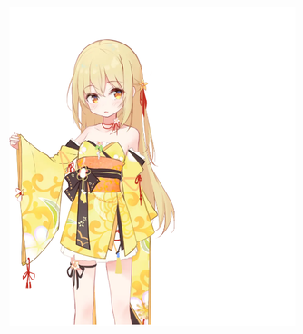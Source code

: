 <div style="position:relative; display: flex; flex-wrap: nowrap;"> 
    <img style='position:absolute; z-index:1;' src='github-metrics.svg' alt="github-metrics.svg"/>
    <img style='position:absolute; z-index:2;' src='https://raw.githubusercontent.com/keta1/keta1/main/pic/00.webp' width='300px' alt="00.webp"/>
</div> 

### Self Introduction

A student from SJTU who loves things about Internet 

***Currently Busy with school work and unavailable.***  

### Overall Status
